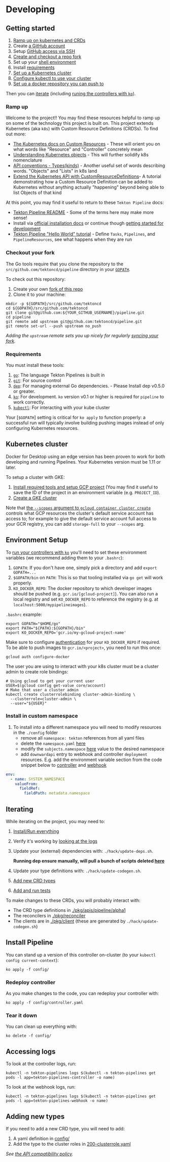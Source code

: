 # Developing

## Getting started

1. [Ramp up on kubernetes and CRDs](#ramp-up)
1. Create [a GitHub account](https://github.com/join)
1. Setup
   [GitHub access via SSH](https://help.github.com/articles/connecting-to-github-with-ssh/)
1. [Create and checkout a repo fork](#checkout-your-fork)
1. Set up your [shell environment](#environment-setup)
1. Install [requirements](#requirements)
1. [Set up a Kubernetes cluster](#kubernetes-cluster)
1. [Configure kubectl to use your cluster](https://kubernetes.io/docs/tasks/access-application-cluster/configure-access-multiple-clusters/)
1. [Set up a docker repository you can push to](https://github.com/knative/serving/blob/master/docs/setting-up-a-docker-registry.md)

Then you can [iterate](#iterating) (including
[runing the controllers with `ko`](#install-pipeline)).

### Ramp up

Welcome to the project!! You may find these resources helpful to ramp up on some
of the technology this project is built on. This project extends Kubernetes (aka
`k8s`) with Custom Resource Definitions (CRDSs). To find out more:

- [The Kubernetes docs on Custom Resources](https://kubernetes.io/docs/concepts/extend-kubernetes/api-extension/custom-resources/) -
  These will orient you on what words like "Resource" and "Controller"
  concretely mean
- [Understanding Kubernetes objects](https://kubernetes.io/docs/concepts/overview/working-with-objects/kubernetes-objects/) -
  This will further solidify k8s nomenclature
- [API conventions - Types(kinds)](https://github.com/kubernetes/community/blob/master/contributors/devel/sig-architecture/api-conventions.md#types-kinds) -
  Another useful set of words describing words. "Objects" and "Lists" in k8s
  land
- [Extend the Kubernetes API with CustomResourceDefinitions](https://kubernetes.io/docs/tasks/access-kubernetes-api/custom-resources/custom-resource-definitions/)-
  A tutorial demonstrating how a Custom Resource Definition can be added to
  Kubernetes without anything actually "happening" beyond being able to list
  Objects of that kind

At this point, you may find it useful to return to these `Tekton Pipeline` docs:

- [Tekton Pipeline README](https://github.com/tektoncd/pipeline/blob/master/docs/README.md) -
  Some of the terms here may make more sense!
- Install via
  [official installation docs](https://github.com/tektoncd/pipeline/blob/master/docs/install.md)
  or continue though [getting started for development](#getting-started)
- [Tekton Pipeline "Hello World" tutorial](https://github.com/tektoncd/pipeline/blob/master/docs/tutorial.md) -
  Define `Tasks`, `Pipelines`, and `PipelineResources`, see what happens when
  they are run

### Checkout your fork

The Go tools require that you clone the repository to the
`src/github.com/tektoncd/pipeline` directory in your
[`GOPATH`](https://github.com/golang/go/wiki/SettingGOPATH).

To check out this repository:

1. Create your own
   [fork of this repo](https://help.github.com/articles/fork-a-repo/)
1. Clone it to your machine:

```shell
mkdir -p ${GOPATH}/src/github.com/tektoncd
cd ${GOPATH}/src/github.com/tektoncd
git clone git@github.com:${YOUR_GITHUB_USERNAME}/pipeline.git
cd pipeline
git remote add upstream git@github.com:tektoncd/pipeline.git
git remote set-url --push upstream no_push
```

_Adding the `upstream` remote sets you up nicely for regularly
[syncing your fork](https://help.github.com/articles/syncing-a-fork/)._

### Requirements

You must install these tools:

1. [`go`](https://golang.org/doc/install): The language Tekton Pipelines is
   built in
1. [`git`](https://help.github.com/articles/set-up-git/): For source control
1. [`dep`](https://github.com/golang/dep): For managing external Go
   dependencies. - Please Install dep v0.5.0 or greater.
1. [`ko`](https://github.com/google/ko): For development. `ko` version v0.1 or
   higher is required for `pipeline` to work correctly.
1. [`kubectl`](https://kubernetes.io/docs/tasks/tools/install-kubectl/): For
   interacting with your kube cluster

Your [`$GOPATH`] setting is critical for `ko apply` to function properly: a
successful run will typically involve building pushing images instead of only
configuring Kubernetes resources.

## Kubernetes cluster

Docker for Desktop using an edge version has been proven to work for both
developing and running Pipelines. Your Kubernetes version must be 1.11 or later.

To setup a cluster with GKE:

1. [Install required tools and setup GCP project](https://github.com/knative/docs/blob/master/docs/install/Knative-with-GKE.md#before-you-begin)
   (You may find it useful to save the ID of the project in an environment
   variable (e.g. `PROJECT_ID`).
1. [Create a GKE cluster](https://github.com/knative/docs/blob/master/docs/install/Knative-with-GKE.md#creating-a-kubernetes-cluster)

Note that
[the `--scopes` argument to `gcloud container cluster create`](https://cloud.google.com/sdk/gcloud/reference/container/clusters/create#--scopes)
controls what GCP resources the cluster's default service account has access to;
for example to give the default service account full access to your GCR
registry, you can add `storage-full` to your `--scopes` arg.

## Environment Setup

To [run your controllers with `ko`](#install-pipeline) you'll need to set these
environment variables (we recommend adding them to your `.bashrc`):

1. `GOPATH`: If you don't have one, simply pick a directory and add
   `export GOPATH=...`
1. `$GOPATH/bin` on `PATH`: This is so that tooling installed via `go get` will
   work properly.
1. `KO_DOCKER_REPO`: The docker repository to which developer images should be
   pushed (e.g. `gcr.io/[gcloud-project]`). You can also run a local registry
   and set `KO_DOCKER_REPO` to reference the registry (e.g. at
   `localhost:5000/mypipelineimages`).

`.bashrc` example:

```shell
export GOPATH="$HOME/go"
export PATH="${PATH}:${GOPATH}/bin"
export KO_DOCKER_REPO='gcr.io/my-gcloud-project-name'
```

Make sure to configure
[authentication](https://cloud.google.com/container-registry/docs/advanced-authentication#standalone_docker_credential_helper)
for your `KO_DOCKER_REPO` if required. To be able to push images to
`gcr.io/<project>`, you need to run this once:

```shell
gcloud auth configure-docker
```

The user you are using to interact with your k8s cluster must be a cluster admin
to create role bindings:

```shell
# Using gcloud to get your current user
USER=$(gcloud config get-value core/account)
# Make that user a cluster admin
kubectl create clusterrolebinding cluster-admin-binding \
  --clusterrole=cluster-admin \
  --user="${USER}"
```

### Install in custom namespace

1. To install into a different namespace you will need to modify resources in
   the `./config` folder
   - remove all `namespace: tekton` references from all yaml files
   - delete the `namespace.yaml`
     [here](https://github.com/tektoncd/pipeline/blob/c1500fab83b09edadefb38bb8920a0c837d8f32b/config/100-namespace.yaml)
   - modify the `subjects.namespace`
     [here](https://github.com/tektoncd/pipeline/blob/c1500fab83b09edadefb38bb8920a0c837d8f32b/config/201-clusterrolebinding.yaml#L21)
     value to the desired namespace
   - add `downwardapi` entry to webhook and controller `deployment` resources.
     E.g. add the environment variable section from the code snippet below to
     [controller](https://github.com/tektoncd/pipeline/blob/c1500fab83b09edadefb38bb8920a0c837d8f32b/config/controller.yaml#L29)
     and
     [webhook](https://github.com/tektoncd/pipeline/blob/c1500fab83b09edadefb38bb8920a0c837d8f32b/config/webhook.yaml#L32)

```yaml
env:
  - name: SYSTEM_NAMESPACE
    valueFrom:
      fieldRef:
        fieldPath: metadata.namespace
```

## Iterating

While iterating on the project, you may need to:

1. [Install/Run everything](#install-pipeline)
1. Verify it's working by [looking at the logs](#accessing-logs)
1. Update your (external) dependencies with: `./hack/update-deps.sh`.

   **Running dep ensure manually, will pull a bunch of scripts deleted
   [here](./hack/update-deps.sh#L29)**

1. Update your type definitions with: `./hack/update-codegen.sh`.
1. [Add new CRD types](#adding-new-types)
1. [Add and run tests](./test/README.md#tests)

To make changes to these CRDs, you will probably interact with:

- The CRD type definitions in
  [./pkg/apis/pipeline/alpha1](./pkg/apis/pipeline/v1alpha1)
- The reconcilers in [./pkg/reconciler](./pkg/reconciler)
- The clients are in [./pkg/client](./pkg/client) (these are generated by
  `./hack/update-codegen.sh`)

## Install Pipeline

You can stand up a version of this controller on-cluster (to your
`kubectl config current-context`):

```shell
ko apply -f config/
```

### Redeploy controller

As you make changes to the code, you can redeploy your controller with:

```shell
ko apply -f config/controller.yaml
```

### Tear it down

You can clean up everything with:

```shell
ko delete -f config/
```

## Accessing logs

To look at the controller logs, run:

```shell
kubectl -n tekton-pipelines logs $(kubectl -n tekton-pipelines get pods -l app=tekton-pipelines-controller -o name)
```

To look at the webhook logs, run:

```shell
kubectl -n tekton-pipelines logs $(kubectl -n tekton-pipelines get pods -l app=tekton-pipelines-webhook -o name)
```

## Adding new types

If you need to add a new CRD type, you will need to add:

1. A yaml definition in [config/](./config)
1. Add the type to the cluster roles in
   [200-clusterrole.yaml](./config/200-clusterrole.yaml)

_See [the API compatibility policy](api_compatibility_policy.md)._
